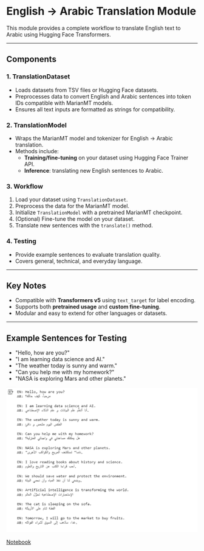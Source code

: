 # English → Arabic Translation Module

This module provides a complete workflow to translate English text to Arabic using Hugging Face Transformers.

---

## Components

### 1. TranslationDataset
- Loads datasets from TSV files or Hugging Face datasets.
- Preprocesses data to convert English and Arabic sentences into token IDs compatible with MarianMT models.
- Ensures all text inputs are formatted as strings for compatibility.

### 2. TranslationModel
- Wraps the MarianMT model and tokenizer for English → Arabic translation.
- Methods include:
  - **Training/fine-tuning** on your dataset using Hugging Face Trainer API.
  - **Inference**: translating new English sentences to Arabic.

### 3. Workflow
1. Load your dataset using `TranslationDataset`.
2. Preprocess the data for the MarianMT model.
3. Initialize `TranslationModel` with a pretrained MarianMT checkpoint.
4. (Optional) Fine-tune the model on your dataset.
5. Translate new sentences with the `translate()` method.

### 4. Testing
- Provide example sentences to evaluate translation quality.
- Covers general, technical, and everyday language.

---

## Key Notes

- Compatible with **Transformers v5** using `text_target` for label encoding.
- Supports both **pretrained usage** and **custom fine-tuning**.
- Modular and easy to extend for other languages or datasets.

---

## Example Sentences for Testing

- "Hello, how are you?"  
- "I am learning data science and AI."  
- "The weather today is sunny and warm."  
- "Can you help me with my homework?"  
- "NASA is exploring Mars and other planets."  

![tests_Image](test.png)

[Notebook](https://colab.research.google.com/drive/1Cc6ioAaBrGVK_r8X2A2um4GfnmRJbyt2?usp=sharing)

